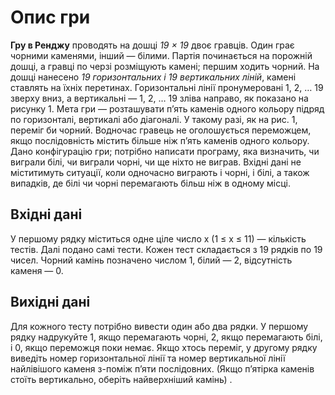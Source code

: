 # Опис гри
**Гру в Ренджу** проводять на дошці _19 × 19_ двоє гравців. Один грає чорними каменями, інший — білими.
Партія починається на порожній дошці, а гравці по черзі розміщують камені; першим ходить чорний.
На дошці нанесено _19 горизонтальних і 19 вертикальних ліній_, камені ставлять на їхніх перетинах.
Горизонтальні лінії пронумеровані 1, 2, … 19 зверху вниз, а вертикальні — 1, 2, … 19 зліва направо,
як показано на рисунку 1. Мета гри — розташувати п’ять каменів одного кольору підряд по горизонталі, вертикалі або діагоналі.
У такому разі, як на рис. 1, переміг би чорний. Водночас гравець не оголошується переможцем, якщо послідовність містить більше 
ніж п’ять каменів одного кольору. Дано конфігурацію гри; потрібно написати програму, яка визначить, чи виграли білі, 
чи виграли чорні, чи ще ніхто не виграв. Вхідні дані не міститимуть ситуації, коли одночасно виграють і чорні, і білі, 
а також випадків, де білі чи чорні перемагають більш ніж в одному місці. 
## Вхідні дані
У першому рядку міститься одне ціле число x (1 ≤ x ≤ 11) — кількість тестів. Далі подано самі тести. 
Кожен тест складається з 19 рядків по 19 чисел. Чорний камінь позначено числом 1, білий — 2, відсутність каменя — 0.
## Вихідні дані
Для кожного тесту потрібно вивести один або два рядки. У першому рядку надрукуйте 1, 
якщо перемагають чорні, 2, якщо перемагають білі, і 0,
якщо переможця поки немає. Якщо хтось переміг, у другому рядку виведіть 
номер горизонтальної лінії та номер вертикальної лінії найлівішого каменя з-поміж п’яти послідовних. 
(Якщо п’ятірка каменів стоїть вертикально, оберіть найверхніший камінь) .
